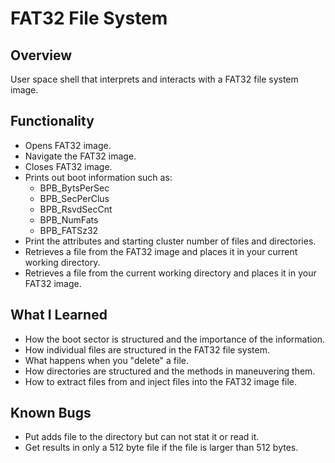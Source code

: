 # FAT32 File System

## Overview
User space shell that interprets and interacts with a FAT32 file system image.

## Functionality
* Opens FAT32 image.
* Navigate the FAT32 image.
* Closes FAT32 image.
* Prints out boot information such as:
	* BPB\_BytsPerSec
	* BPB\_SecPerClus
	* BPB\_RsvdSecCnt
	* BPB\_NumFats
	* BPB\_FATSz32
* Print the attributes and starting cluster number of files and directories.
* Retrieves a file from the FAT32 image and places it in your current working directory.
* Retrieves a file from the current working directory and places it in your FAT32 image.

## What I Learned
* How the boot sector is structured and the importance of the information.
* How individual files are structured in the FAT32 file system.
* What happens when you "delete" a file.
* How directories are structured and the methods in maneuvering them.
* How to extract files from and inject files into the FAT32 image file.

## Known Bugs
* Put adds file to the directory but can not stat it or read it.
* Get results in only a 512 byte file if the file is larger than 512 bytes. 
